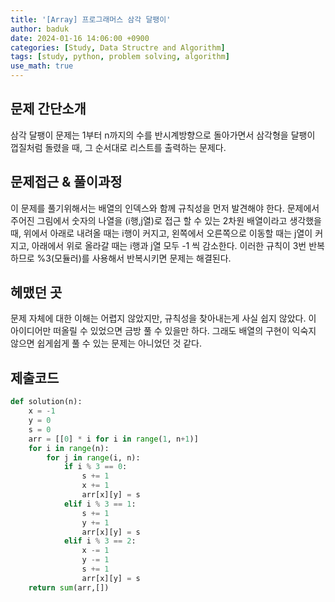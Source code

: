 ```yaml
---
title: '[Array] 프로그래머스 삼각 달팽이'
author: baduk
date: 2024-01-16 14:06:00 +0900
categories: [Study, Data Structre and Algorithm]
tags: [study, python, problem solving, algorithm]
use_math: true
---
```


## 문제 간단소개
삼각 달팽이 문제는 1부터 n까지의 수를 반시계방향으로 돌아가면서 삼각형을 달팽이 껍질처럼 돌렸을 때, 그 순서대로 리스트를 출력하는 문제다.

## 문제접근 & 풀이과정
이 문제를 풀기위해서는 배열의 인덱스와 함께 규칙성을 먼저 발견해야 한다. 문제에서 주어진 그림에서 숫자의 나열을 (i행,j열)로 접근 할 수 있는 2차원 배열이라고 생각했을때, 위에서 아래로 내려올 때는 i행이 커지고, 왼쪽에서 오른쪽으로 이동할 때는 j열이 커지고, 아래에서 위로 올라갈 때는 i행과 j열 모두 -1 씩 감소한다. 이러한 규칙이 3번 반복하므로 %3(모듈러)를 사용해서 반복시키면 문제는 해결된다.


## 헤맸던 곳
문제 자체에 대한 이해는 어렵지 않았지만, 규칙성을 찾아내는게 사실 쉽지 않았다. 이 아이디어만 떠올릴 수 있었으면 금방 풀 수 있을만 하다. 그래도 배열의 구현이 익숙지 않으면 쉽게쉽게 풀 수 있는 문제는 아니었던 것 같다.

## 제출코드
```python
def solution(n):
    x = -1
    y = 0
    s = 0
    arr = [[0] * i for i in range(1, n+1)]
    for i in range(n):
        for j in range(i, n):
            if i % 3 == 0:
                s += 1
                x += 1
                arr[x][y] = s
            elif i % 3 == 1:
                s += 1
                y += 1
                arr[x][y] = s
            elif i % 3 == 2:
                x -= 1
                y -= 1
                s += 1
                arr[x][y] = s
    return sum(arr,[])
```


